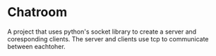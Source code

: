 # Chatroom
A project that uses python's socket library to create a server and coresponding clients. The server and clients use tcp to communicate between eachtoher.
